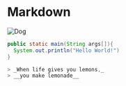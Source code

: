 # Markdown

![Dog](https://i.ytimg.com/vi/SfLV8hD7zX4/maxresdefault.jpg)

  ```Java
  public static main(String args[]){
    System.out.println("Hello World!")
  }

> _When life gives you lemons,_
> __you make lemonade__

